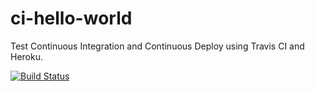 # ci-hello-world
Test Continuous Integration and Continuous Deploy using Travis CI and Heroku.

[![Build Status](https://img.shields.io/travis/com/ffrm/ci-hello-world.svg?logo=travis)](https://travis-ci.com/ffrm/ci-hello-world)